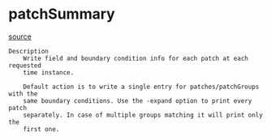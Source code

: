 # patchSummary

[source](github.com/OpenFOAM-jp/OpenFOAM-utilities-tutorials-jp/blob/master/v1906/miscellaneous/patchSummary/patchSummary.C/patchSummary.C)

```
Description
    Write field and boundary condition info for each patch at each requested
    time instance.

    Default action is to write a single entry for patches/patchGroups with the
    same boundary conditions. Use the -expand option to print every patch
    separately. In case of multiple groups matching it will print only the
    first one.


```

